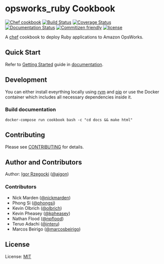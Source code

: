 # opsworks_ruby Cookbook

[![Chef cookbook](https://img.shields.io/cookbook/v/opsworks_ruby.svg)](https://supermarket.chef.io/cookbooks/opsworks_ruby)
[![Build Status](https://travis-ci.org/ajgon/opsworks_ruby.svg?branch=master)](https://travis-ci.org/ajgon/opsworks_ruby)
[![Coverage Status](https://coveralls.io/repos/github/ajgon/opsworks_ruby/badge.svg?branch=master)](https://coveralls.io/github/ajgon/opsworks_ruby?branch=master)
[![Documentation Status](https://readthedocs.org/projects/opsworks-ruby/badge/?version=latest)](http://opsworks-ruby.readthedocs.io/en/latest/?badge=latest)
[![Commitizen friendly](https://img.shields.io/badge/commitizen-friendly-brightgreen.svg)](http://commitizen.github.io/cz-cli/)
[![license](https://img.shields.io/github/license/ajgon/opsworks_ruby.svg?maxAge=2592000)](https://opsworks-ruby.mit-license.org/)

A [chef](https://www.chef.io/) cookbook to deploy Ruby applications to Amazon OpsWorks.

## Quick Start

Refer to [Getting Started](http://opsworks-ruby.readthedocs.io/en/latest/getting_started.html)
guide in [documentation](http://opsworks-ruby.readthedocs.io/en/latest/index.html).

## Development

You can either install eveyrthing locally using [rvm](https://rvm.io/) and [pip](https://pypi.python.org/pypi/pip)
or use the Docker container which includes all necessary dependencies inside it.

### Build documentation

```
docker-compose run cookbook bash -c "cd docs && make html"
```

## Contributing

Please see [CONTRIBUTING](https://github.com/ajgon/opsworks_ruby/blob/master/CONTRIBUTING.md)
for details.

## Author and Contributors

Author: [Igor Rzegocki](https://www.rzegocki.pl/) ([@ajgon](https://github.com/ajgon))

### Contributors

* Nick Marden ([@nickmarden](https://github.com/nickmarden))
* Phong Si ([@phongsi](https://github.com/phongsi))
* Kevin Olbrich ([@olbrich](https://github.com/olbrich))
* Kevin Pheasey ([@kpheasey](https://github.com/kpheasey))
* Nathan Flood ([@npflood](https://github.com/npflood))
* Teruo Adachi ([@interu](https://github.com/interu))
* Marcos Beirigo ([@marcosbeirigo](https://github.com/marcosbeirigo))

## License

License: [MIT](http://opsworks-ruby.mit-license.org/)
